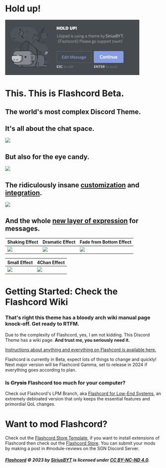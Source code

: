 #  Hold up! 
![](https://raw.githubusercontent.com/jpeglp/completely-normal-flashcord-fork/main/credits.png)
#  This. This is Flashcord Beta.
## The world's most complex Discord Theme.
## It's all about the chat space.
![](https://sirio-network.com/flashcord/ressources/store/fc-light.gif)
## But also for the eye candy.
![](https://sirio-network.com/flashcord/ressources/store/fc-dark.gif)
## The ridiculously insane [customization](https://github.com/SiriusBYT/flashcord/wiki/Variables#%EF%B8%8F-custom-background-mode) and [integration](https://github.com/SiriusBYT/flashcord/wiki/Flashcord-Modules).
![](https://sirio-network.com/flashcord/ressources/store/fc-cbm_cc.gif)
## And the whole [new layer of expression](https://github.com/SiriusBYT/flashcord/wiki/Chat-Effects) for messages.
| Shaking Effect | Dramatic Effect | Fade from Bottom Effect |
|:---|:---|:---|
![](https://sirio-network.com/flashcord/wiki/chat-effects/shake.gif) | ![](https://sirio-network.com/flashcord/wiki/chat-effects/dramatic.gif) | ![](https://sirio-network.com/flashcord/wiki/chat-effects/fade-bottom.gif) 

| Small Effect |  4Chan Effect |
|:---|:---|
![](https://sirio-network.com/flashcord/wiki/chat-effects/small.png) | ![](https://sirio-network.com/flashcord/wiki/chat-effects/4chan-new.png)
#  Getting Started: Check the Flashcord Wiki
### That's right this theme has a bloody arch wiki manual page knock-off. Get ready to RTFM.
Due to the complexity of Flashcord, yes, I am not kidding. This Discord Theme has a wiki page. **And trust me, you seriously need it.**

[Instructions about anything and everything on Flashcord is available here.](https://github.com/SiriusBYT/flashcord/wiki)

Flashcord is currently in Beta, expect lots of things to change and quickly! Next major version will be Flashcord Gamma, set to release in 2024 if everything goes according to plan.

### Is ~~Crysis~~ Flashcord too much for your computer?
Check out Flashcord's LPM Branch, aka [Flashcord for Low-End Systems](https://github.com/SiriusBYT/flashcord/wiki/Flashcord-LPM), an extremely debloated version that only keeps the essential features and primordial QoL changes.


#  Want to mod Flashcord?
Check out the [Flashcord Store Template](https://github.com/SiriusBYT/Flashcord-Store-Template), if you want to install extensions of Flashcord then check out the [Flashcord Store](https://sirio-network.com/flashcord/store). You can submit your mods by making a post in #module-reviews on the SGN Discord Server.

##### [Flashcord](https://github.com/SiriusBYT/flashcord) © 2023 by [SiriusBYT](https://sirio-network.com) is licensed under [CC BY-NC-ND 4.0](https://creativecommons.org/licenses/by-nc-nd/4.0/).
